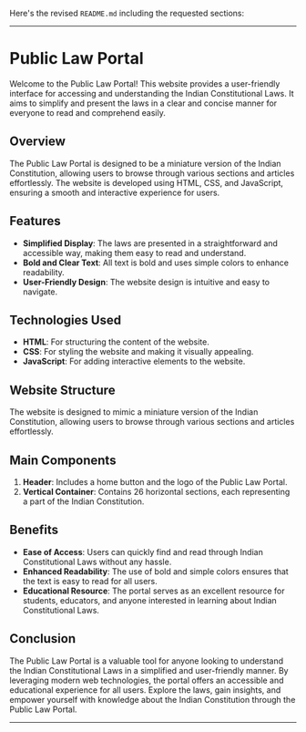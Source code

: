 Here's the revised `README.md` including the requested sections:

---

# Public Law Portal

Welcome to the Public Law Portal! This website provides a user-friendly interface for accessing and understanding the Indian Constitutional Laws. It aims to simplify and present the laws in a clear and concise manner for everyone to read and comprehend easily.

## Overview

The Public Law Portal is designed to be a miniature version of the Indian Constitution, allowing users to browse through various sections and articles effortlessly. The website is developed using HTML, CSS, and JavaScript, ensuring a smooth and interactive experience for users.

## Features

- **Simplified Display**: The laws are presented in a straightforward and accessible way, making them easy to read and understand.
- **Bold and Clear Text**: All text is bold and uses simple colors to enhance readability.
- **User-Friendly Design**: The website design is intuitive and easy to navigate.

## Technologies Used

- **HTML**: For structuring the content of the website.
- **CSS**: For styling the website and making it visually appealing.
- **JavaScript**: For adding interactive elements to the website.

## Website Structure

The website is designed to mimic a miniature version of the Indian Constitution, allowing users to browse through various sections and articles effortlessly.

## Main Components

1. **Header**: Includes a home button and the logo of the Public Law Portal.
2. **Vertical Container**: Contains 26 horizontal sections, each representing a part of the Indian Constitution.

## Benefits

- **Ease of Access**: Users can quickly find and read through Indian Constitutional Laws without any hassle.
- **Enhanced Readability**: The use of bold and simple colors ensures that the text is easy to read for all users.
- **Educational Resource**: The portal serves as an excellent resource for students, educators, and anyone interested in learning about Indian Constitutional Laws.

## Conclusion

The Public Law Portal is a valuable tool for anyone looking to understand the Indian Constitutional Laws in a simplified and user-friendly manner. By leveraging modern web technologies, the portal offers an accessible and educational experience for all users. Explore the laws, gain insights, and empower yourself with knowledge about the Indian Constitution through the Public Law Portal.

---
